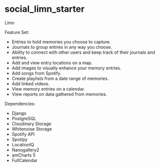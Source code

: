 # social_limn_starter

Limn

Feature Set:

- Entries to hold memories you choose to capture.
- Journals to group entries in any way you choose.
- Ability to connect with other users and keep track of their journals and entries.
- Add and view entry locations on a map.
- Add images to visually enhance your memory entries.
- Add songs from Spotify.
- Create playlists from a date range of memories.
- Add linked videos.
- View memory entries on a calendar.
- View reports on data gathered from memories.

Dependencies:

- Django
- PostgreSQL
- Cloudinary Storage
- Whitenoise Storage
- Spotify API
- Spotipy
- LocationIQ
- Nanogallery2
- amCharts 5
- FullCalendar
